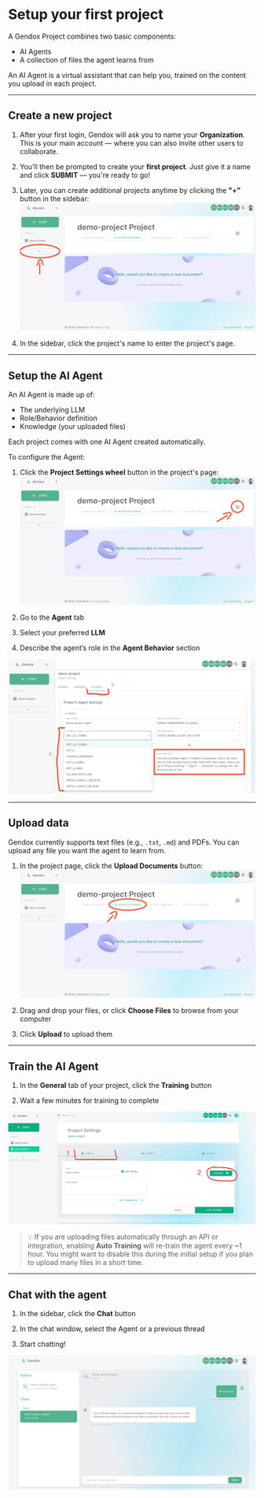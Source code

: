 # Setup your first project

A Gendox Project combines two basic components:
- AI Agents
- A collection of files the agent learns from

An AI Agent is a virtual assistant that can help you, trained on the content you upload in each project.

---

## Create a new project

1. After your first login, Gendox will ask you to name your **Organization**. This is your main account — where you can also invite other users to collaborate.

2. You’ll then be prompted to create your **first project**. Just give it a name and click **SUBMIT** — you're ready to go!

3. Later, you can create additional projects anytime by clicking the **"+"** button in the sidebar:
   ![01-gendox-create-project.png](./img/01-gendox-create-project.png)

4. In the sidebar, click the project's name to enter the project's page.

---

## Setup the AI Agent

An AI Agent is made up of:
- The underlying LLM
- Role/Behavior definition
- Knowledge (your uploaded files)

Each project comes with one AI Agent created automatically.

To configure the Agent:

1. Click the **Project Settings wheel** button in the project's page:
   ![03-gendox-project-settings.png](./img/03-gendox-project-settings.png)

2. Go to the **Agent** tab

3. Select your preferred **LLM**

4. Describe the agent’s role in the **Agent Behavior** section

![04-gendox-configure-agent.png](./img/04-gendox-configure-agent.png)

---

## Upload data

Gendox currently supports text files (e.g., `.txt`, `.md`) and PDFs. You can upload any file you want the agent to learn from.

1. In the project page, click the **Upload Documents** button:
   ![02-gendox-upload-documents.png](./img/02-gendox-upload-documents.png)

2. Drag and drop your files, or click **Choose Files** to browse from your computer

3. Click **Upload** to upload them

---

## Train the AI Agent

1. In the **General** tab of your project, click the **Training** button

2. Wait a few minutes for training to complete

![04.1-gendox-start-training.png](./img/04.1-gendox-start-training.png)

> 💡 If you are uploading files automatically through an API or integration, enabling **Auto Training** will re-train the agent every ~1 hour. You might want to disable this during the initial setup if you plan to upload many files in a short time.

---

## Chat with the agent

1. In the sidebar, click the **Chat** button

2. In the chat window, select the Agent or a previous thread

3. Start chatting!

![05-gendox-chat.png](./img/05-gendox-chat.png)

